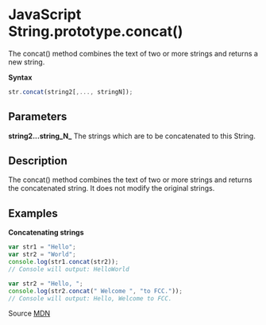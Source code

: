 # JavaScript String.prototype.concat()

The concat() method combines the text of two or more strings and returns a new string.

**Syntax**

```javascript
str.concat(string2[,..., stringN]);
```

## Parameters

**string2...string_N_** The strings which are to be concatenated to this String.

## Description

The concat() method combines the text of two or more strings and returns the concatenated string. It does not modify the original strings.

## Examples

**Concatenating strings**

```javascript
var str1 = "Hello";
var str2 = "World";
console.log(str1.concat(str2));
// Console will output: HelloWorld

var str2 = "Hello, ";
console.log(str2.concat(" Welcome ", "to FCC."));
// Console will output: Hello, Welcome to FCC.
```

Source [MDN](https://developer.mozilla.org/en-US/docs/Web/JavaScript/Reference/Global_Objects/String/concat)
